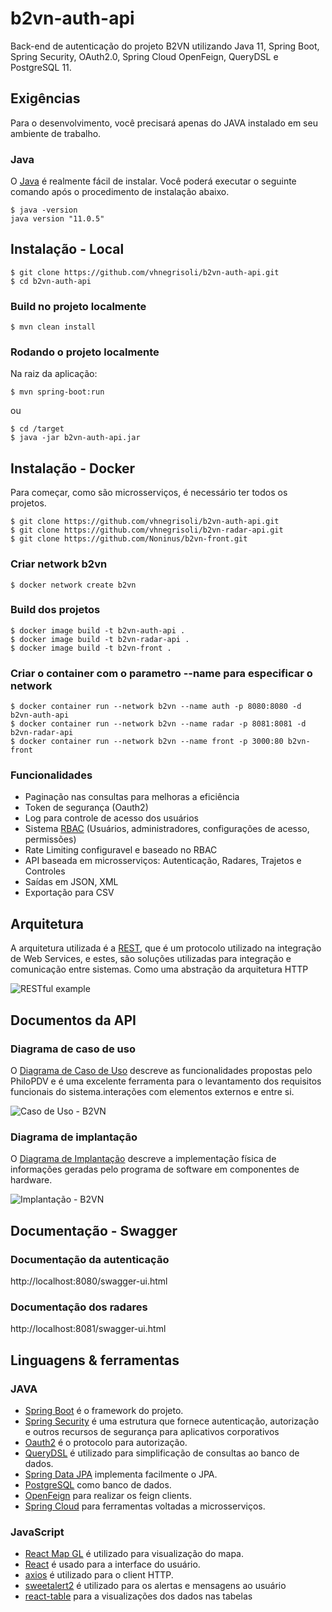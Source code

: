 # b2vn-auth-api
Back-end de autenticação do projeto B2VN utilizando Java 11, Spring Boot, Spring Security, OAuth2.0, Spring Cloud OpenFeign, QueryDSL e PostgreSQL 11.

## Exigências

Para o desenvolvimento, você precisará apenas do JAVA instalado em seu ambiente de trabalho.

### Java

O [Java](https://adoptopenjdk.net/?variant=openjdk11&jvmVariant=hotspot) é realmente fácil de instalar.
Você poderá executar o seguinte comando após o procedimento de instalação abaixo.

    $ java -version
    java version "11.0.5"


## Instalação - Local

    $ git clone https://github.com/vhnegrisoli/b2vn-auth-api.git
    $ cd b2vn-auth-api
    
### Build no projeto localmente

    $ mvn clean install

### Rodando o projeto localmente

Na raiz da aplicação: 

    $ mvn spring-boot:run

ou

    $ cd /target
    $ java -jar b2vn-auth-api.jar
    

## Instalação - Docker

Para começar, como são microsserviços, é necessário ter todos os projetos.

    $ git clone https://github.com/vhnegrisoli/b2vn-auth-api.git
    $ git clone https://github.com/vhnegrisoli/b2vn-radar-api.git
    $ git clone https://github.com/Noninus/b2vn-front.git

###  Criar network b2vn
    $ docker network create b2vn

### Build dos projetos
    $ docker image build -t b2vn-auth-api .
    $ docker image build -t b2vn-radar-api .
    $ docker image build -t b2vn-front .

### Criar o container com o parametro --name para especificar o network
    $ docker container run --network b2vn --name auth -p 8080:8080 -d b2vn-auth-api
    $ docker container run --network b2vn --name radar -p 8081:8081 -d b2vn-radar-api
    $ docker container run --network b2vn --name front -p 3000:80 b2vn-front


### Funcionalidades
 - Paginação nas consultas para melhoras a eficiência  
 - Token de segurança (Oauth2)
 - Log para controle de acesso dos usuários
 - Sistema [RBAC](https://docs.microsoft.com/pt-br/azure/role-based-access-control/overview) (Usuários, administradores, configurações de acesso, permissões)
 - Rate Limiting configuravel e baseado no RBAC
 - API baseada em microsserviços: Autenticação, Radares, Trajetos e Controles
 - Saídas em JSON, XML
 - Exportação para CSV


## Arquitetura

A arquitetura utilizada é a [REST](http://www.matera.com/blog/post/quais-os-beneficios-da-arquitetura-rest), que é um protocolo utilizado na integração de Web Services, e estes, são soluções utilizadas para integração e comunicação entre sistemas. Como uma abstração da arquitetura HTTP

![RESTful example](http://www.matera.com/br/wp-content/uploads/2018/06/RESTful-Service-Client-Example-Crunchify-Tutorial.png)


## Documentos da API

### Diagrama de caso de uso

O [Diagrama de Caso de Uso](https://medium.com/operacionalti/uml-diagrama-de-casos-de-uso-29f4358ce4d5) descreve as funcionalidades propostas pelo PhiloPDV e é uma excelente ferramenta para o levantamento dos requisitos funcionais do sistema.interações com elementos externos e entre si.

![Caso de Uso - B2VN](https://uploaddeimagens.com.br/images/002/513/934/full/caso-uso.jpeg?1574080556)

### Diagrama de implantação

O [Diagrama de Implantação](https://www.lucidchart.com/pages/pt/o-que-e-diagrama-de-implementacao-uml) descreve a implementação física de informações geradas pelo programa de software em componentes de hardware.

![Implantação - B2VN](https://i.ibb.co/JByjgDR/Diagrama-de-Implanta-o.png)

## Documentação - Swagger

### Documentação da autenticação
http://localhost:8080/swagger-ui.html

### Documentação dos radares
http://localhost:8081/swagger-ui.html


## Linguagens & ferramentas

### JAVA

- [Spring Boot](https://spring.io/projects/spring-boot) é o framework do projeto.
- [Spring Security](https://spring.io/projects/spring-security) é uma estrutura que fornece autenticação, autorização e outros recursos de segurança para aplicativos corporativos
- [Oauth2](https://oauth.net/2/) é o protocolo para autorização. 
- [QueryDSL](http://www.querydsl.com/) é utilizado para simplificação de consultas ao banco de dados.
- [Spring Data JPA](https://spring.io/projects/spring-data-jpa) implementa facilmente o JPA.
- [PostgreSQL](https://www.postgresql.org/) como banco de dados.
- [OpenFeign](https://github.com/OpenFeign/feign) para realizar os feign clients.
- [Spring Cloud](https://spring.io/projects/spring-cloud) para ferramentas voltadas a microsserviços.

### JavaScript

- [React Map GL](https://uber.github.io/react-map-gl/) é utilizado para visualização do mapa.
- [React](http://facebook.github.io/react) é usado para a interface do usuário.
- [axios](https://github.com/axios/axios) é utilizado para o client HTTP.
- [sweetalert2](https://sweetalert2.github.io/) é utilizado para os alertas e mensagens ao usuário
- [react-table](https://www.npmjs.com/package/react-table) para a visualizações dos dados nas tabelas